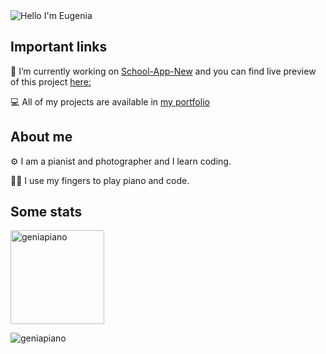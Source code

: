 <img alt="Hello I'm Eugenia" align="center" src="https://readme-typing-svg.demolab.com?font=Fira+Code&size=19&pause=1000&color=A66FFF&center=false&vCenter=true&width=435&lines=Hello+I'm+Eugenia">





## Important links

🔭 I’m currently working on [School-App-New](https://github.com/GeniaPiano/school-app-new)  and you can find live preview of this project [here:](https://menager.networkmanager.pl/)

💻 All of my projects are available in [my portfolio](https://github.com/GeniaPiano)




## About me

⚙ I am a pianist and photographer and I learn coding.

🐱‍👤 I use my fingers to play piano and code.



## Some stats

<span>
<img  height="150px" src="https://github-readme-stats.vercel.app/api/top-langs?username=geniapiano&show_icons=true&locale=en&layout=compact&theme=transparent" alt="geniapiano" /> 
</span>


<p align="left"> <img src="https://komarev.com/ghpvc/?username=geniapiano&label=Profile%20views&color=0e75b6&style=flat" alt="geniapiano" /> </p>
